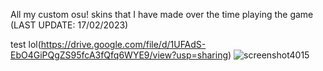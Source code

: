 All my custom osu! skins that I have made over the time playing the game (LAST UPDATE: 17/02/2023)

test lol(https://drive.google.com/file/d/1UFAdS-EbO4GiPQgZS95fcA3fQfq6WYE9/view?usp=sharing)
![screenshot4015](https://user-images.githubusercontent.com/71230537/147388325-a1f14b4b-9cb8-48d5-86c9-8fe816fea308.jpg)

